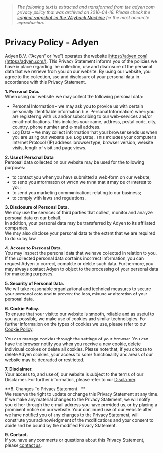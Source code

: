 > *The following text is extracted and transformed from the adyen.com privacy policy that was archived on 2016-04-19. Please check the [original snapshot on the Wayback Machine](https://web.archive.org/web/20160419225032id_/https%3A//www.adyen.com/home/privacy-policy) for the most accurate reproduction.*

# Privacy Policy - Adyen

Adyen B.V. (“Adyen” or “we”) operates the website [https://adyen.com](https://adyen.com/). This Privacy Statement informs you of the policies we have in place regarding the collection, use and disclosure of the personal data that we retrieve from you on our website. By using our website, you agree to the collection, use and disclosure of your personal data in accordance with this Privacy Statement.

**1\. Personal Data.**  
When using our website, we may collect the following personal data:

  * Personal Information – we may ask you to provide us with certain personally identifiable information (i.e. Personal Information) when you are registering with us and/or subscribing to our web-services and/or email-notifications. This includes your name, address, postal code, city, country, phone number and e-mail address.
  * Log Data – we may collect information that your browser sends us when you are using our website (i.e. Log Data). This includes your computer’s Internet Protocol (IP) address, browser type, browser version, website visits, length of visit and page views.



**2\. Use of Personal Data.**  
Personal data collected on our website may be used for the following purposes:

  * to contact you when you have submitted a web-form on our website;
  * to send you information of which we think that it may be of interest to you;
  * to send you marketing communications relating to our business;
  * to comply with laws and regulations.



**3\. Disclosure of Personal Data.**  
We may use the services of third parties that collect, monitor and analyze personal data on our behalf.  
In addition, your personal data may be transferred by Adyen to its affiliated companies.   
We may also disclose your personal data to the extent that we are required to do so by law.

**4\. Access to Personal Data.**  
You may inspect the personal data that we have collected in relation to you. If the collected personal data contains incorrect information, you can request Adyen to correct, complete or delete such data. Furthermore, you may always contact Adyen to object to the processing of your personal data for marketing purposes. 

**5\. Security of Personal Data.**  
We will take reasonable organizational and technical measures to secure your personal data and to prevent the loss, misuse or alteration of your personal data.

**6\. Cookie Policy.**  
To ensure that your visit to our website is smooth, reliable and as useful to you as possible, we make use of cookies and similar technologies. For further information on the types of cookies we use, please refer to our [Cookie Policy](https://web.archive.org/home/cookies.html).

You can manage cookies through the settings of your browser. You can have the browser notify you when you receive a new cookie, delete individual cookies or delete all cookies. Please note that, if you choose to delete Adyen cookies, your access to some functionality and areas of our website may be degraded or restricted.

**7\. Disclaimer.**  
Your access to, and use of, our website is subject to the terms of our Disclaimer. For further information, please refer to our [Disclaimer](https://web.archive.org/home/disclaimer.html).

**8\. Changes To Privacy Statement.  **  
We reserve the right to update or change this Privacy Statement at any time. If we make any material changes to the Privacy Statement, we will notify you either through the e-mail address you have provided us, or by placing a prominent notice on our website. Your continued use of our website after we have notified you of any changes to the Privacy Statement, will constitute your acknowledgment of the modifications and your consent to abide and be bound by the modified Privacy Statement. 

**9\. Contact.**    
If you have any comments or questions about this Privacy Statement, please [contact us](https://www.adyen.com/home/about-adyen/worldwide-offices#contactus).
